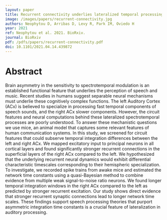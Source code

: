 ```yaml
---
layout: paper
title: Recurrent connectivity underlies lateralized temporal processing differences in Auditory Cortex  
image: /images/papers/recurrent-connectivity.jpg
authors: Neophytou D, Arribas D, Levy R, Park IM, Oviedo H
year: 2021
ref: Neophytou et al. 2021. BioRxiv.
journal: BioRxiv
pdf: /pdfs/papers/recurrent-connectivity.pdf
doi: 10.1101/2021.04.14.439872 
---
```


# Abstract
Brain asymmetry in the sensitivity to spectrotemporal modulation is an established functional feature that underlies the perception of speech and music. Recent studies in humans suggest separable neural mechanisms must underlie these cognitively complex functions. The left Auditory Cortex (ACx) is believed to specialize in processing fast temporal components of speech sounds, and the right ACx slower components. However, the circuit features and neural computations behind these lateralized spectrotemporal processes are poorly understood. To answer these mechanistic questions we use mice, an animal model that captures some relevant features of human communication systems. In this study, we screened for circuit features that could subserve temporal integration differences between the left and right ACx. We mapped excitatory input to principal neurons in all cortical layers and found significantly stronger recurrent connections in the superficial layers of the right ACx compared to the left. We hypothesized that the underlying recurrent neural dynamics would exhibit differential characteristic timescales corresponding to their hemispheric specialization. To investigate, we recorded spike trains from awake mice and estimated the network time constants using a quasi-Bayesian method to combine evidence from multiple weak signal-to-noise ratio neurons. We found longer temporal integration windows in the right ACx compared to the left as predicted by stronger recurrent excitation. Our study shows direct evidence that stronger recurrent synaptic connections lead to longer network time scales. These findings support speech processing theories that purport asymmetric integration time constants is a crucial feature of lateralization in auditory processing.

